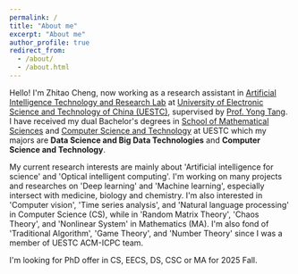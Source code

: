 ```yaml
---
permalink: /
title: "About me"
excerpt: "About me"
author_profile: true
redirect_from: 
  - /about/
  - /about.html
---
```


Hello! I'm Zhitao Cheng, now working as a research assistant in [Artificial Intelligence Technology and Research Lab](https://github.com/AITARLab) at [University of Electronic Science and Technology of China (UESTC)](https://en.uestc.edu.cn/), supervised by [Prof. Yong Tang](https://orcid.org/0000-0002-5036-4350). I have received my dual Bachelor's degrees in [School of Mathematical Sciences](https://www.math.uestc.edu.cn/) and [Computer Science and Technology](https://www.scse.uestc.edu.cn/) at UESTC which my majors are **Data Science and Big Data Technologies** and **Computer Science and Technology**.

My current research interests are mainly about 'Artificial intelligence for science' and 'Optical intelligent computing'. I'm working on many projects and researches on 'Deep learning' and 'Machine learning', especially intersect with medicine, biology and chemistry. I'm also interested in 'Computer vision', 'Time series analysis', and 'Natural language processing' in Computer Science (CS), while in 'Random Matrix Theory', 'Chaos Theory', and 'Nonlinear System' in Mathematics (MA). I'm also fond of 'Traditional Algorithm', 'Game Theory', and 'Number Theory' since I was a member of UESTC ACM-ICPC team.

I'm looking for PhD offer in CS, EECS, DS, CSC or MA for 2025 Fall.
